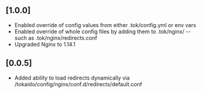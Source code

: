 ## [1.0.0]

- Enabled override of config values from either .tok/config.yml or env vars
- Enabled override of whole config files by adding them to .tok/nginx/ -- such as .tok/nginx/redirects.conf
- Upgraded Nginx to 1.14.1

## [0.0.5]

- Added ability to load redirects dynamically via /tokaido/config/nginx/conf.d/redirects/default.conf

